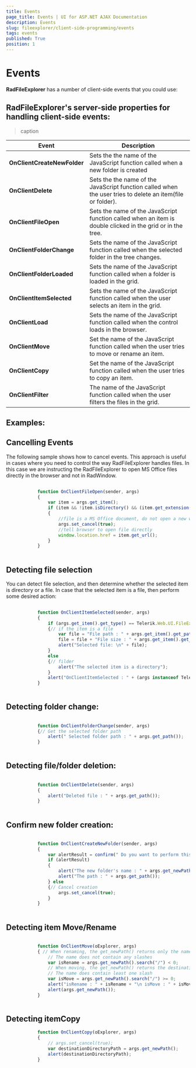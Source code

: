 ```yaml
---
title: Events
page_title: Events | UI for ASP.NET AJAX Documentation
description: Events
slug: fileexplorer/client-side-programming/events
tags: events
published: True
position: 1
---
```


# Events



__RadFileExplorer__ has a number of client-side events that you could use:

## RadFileExplorer's server-side properties for handling client-side events:


>caption  

|  __Event__  |  __Description__  |
| ------ | ------ |
| __OnClientCreateNewFolder__ |Sets the the name of the JavaScript function called when a new folder is created|
| __OnClientDelete__ |Sets the the name of the JavaScript function called when the user tries to delete an item(file or folder).|
| __OnClientFileOpen__ |Sets the name of the JavaScript function called when an item is double clicked in the grid or in the tree.|
| __OnClientFolderChange__ |Sets the name of the JavaScript function called when the selected folder in the tree changes.|
| __OnClientFolderLoaded__ |Sets the name of the JavaScript function called when a folder is loaded in the grid.|
| __OnClientItemSelected__ |Sets the name of the JavaScript function called when the user selects an item in the grid.|
| __OnClientLoad__ |Sets the name of the JavaScript function called when the control loads in the browser.|
| __OnClientMove__ |Set the name of the JavaScript function called when the user tries to move or rename an item.|
| __OnClientCopy__ |Set the name of the JavaScript function called when the user tries to copy an item.|
| __OnClientFilter__ |The name of the JavaScript function called when the user filters the files in the grid.|



## Examples:



## Cancelling Events

The following sample shows how to cancel events. This approach is useful in cases where you need to control the way RadFileExplorer handles files. In this case we are instructing the RadFileExplorer to open MS Office files directly in the browser and not in RadWindow.

````JavaScript
	
	        function OnClientFileOpen(sender, args)
	        {
	            var item = args.get_item();
	            if (item && !item.isDirectory() && (item.get_extension() == "docx" || item.get_extension() == "doc"))
	            {
	                //file is a MS Office document, do not open a new window.          
	                args.set_cancel(true);
	                //tell browser to open file directly          
	                window.location.href = item.get_url();
	            }
	        }
	
````





## Detecting file selection

You can detect file selection, and then determine whether the selected item is directory or a file. In case that the selected item is a file, then perform some desired action:



````JavaScript
	
	        function OnClientItemSelected(sender, args)
	        {
	            if (args.get_item().get_type() == Telerik.Web.UI.FileExplorerItemType.File)
	            {// if the item is a file        
	                var file = "File path : " + args.get_item().get_path() + "\n";
	                file = file + "File size : " + args.get_item().get_size();
	                alert("Selected file: \n" + file);
	            }
	            else
	            {// filder        
	                alert("The selected item is a directory");
	            }
	            alert("OnClientItemSelected : " + (args instanceof Telerik.Web.UI.RadFileExplorerEventArgs).toString());
	        }
	
````





## Detecting folder change:

````JavaScript
	
	        function OnClientFolderChange(sender, args)
	        {// Get the selected folder path    
	            alert(" Selected folder path : " + args.get_path());
	        }
	
````



## Detecting file/folder deletion:

````JavaScript
	
	        function OnClientDelete(sender, args)
	        {
	            alert("Deleted file : " + args.get_path());
	        }
	
````



## Confirm new folder creation:

````JavaScript
	
	        function OnClientCreateNewFolder(sender, args)
	        {
	            var alertResult = confirm(" Do you want to perform this operation ?");
	            if (alertResult)
	            {
	                alert("The new folder's name : " + args.get_newPath());
	                alert("The path : " + args.get_path());
	            } else
	            {// Cancel creation        
	                args.set_cancel(true);
	            }
	        }
	
````





## Detecting item Move/Rename

````JavaScript
	
	        function OnClientMove(oExplorer, args)
	        { // When renaming, the get_newPath() returns only the name of the item. 
	            // The name does not contain any slashes 
	            var isRename = args.get_newPath().search("/") < 0;
	            // When moving, the get_newPath() returns the destination directory's path. 
	            // The name does contain least one slash 
	            var isMove = args.get_newPath().search("/") >= 0;
	            alert("isRename : " + isRename + "\n isMove : " + isMove);
	            alert(args.get_newPath());
	        }
	
````





## Detecting itemCopy

````JavaScript
	        function OnClientCopy(oExplorer, args)
	        {
	            // args.set_cancel(true); 
	            var destinationDirectoryPath = args.get_newPath();
	            alert(destinationDirectoryPath);
	        }
````




